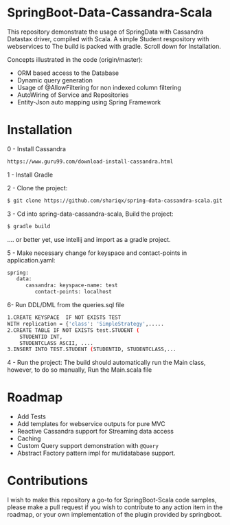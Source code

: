 # SpringBoot-Data-Cassandra-Scala
This repository demonstrate the usage of SpringData with Cassandra Datastax driver, compiled with Scala.  A simple Student respository with webservices to
The build is packed with gradle. Scroll down for Installation.

Concepts illustrated in the code (origin/master):
  -  ORM based access to the Database
  -  Dynamic query generation
  -  Usage of @AllowFiltering for non indexed column filtering
  -  AutoWiring of Service and Repositories
  -  Entity-Json auto mapping using Spring Framework

# Installation
0 - Install Cassandra
```sh
https://www.guru99.com/download-install-cassandra.html
```
1 - Install Gradle

2 - Clone the project:
```sh
$ git clone https://github.com/shariqx/spring-data-cassandra-scala.git
```
 3 - Cd into spring-data-cassandra-scala, Build the project:
 ```sh
$ gradle build
```
.... or better yet, use intellij and import as  a gradle project.

5 - Make necessary change for keyspace and contact-points  in application.yaml:
```sh
spring:
   data:
	  cassandra: keyspace-name: test
	     contact-points: localhost
```
6- Run DDL/DML from the queries.sql file
```sh
1.CREATE KEYSPACE  IF NOT EXISTS TEST
WITH replication = {'class': 'SimpleStrategy',.....
2.CREATE TABLE IF NOT EXISTS test.STUDENT (
	STUDENTID INT,
	STUDENTCLASS ASCII, ....
3.INSERT INTO TEST.STUDENT (STUDENTID, STUDENTCLASS,...
```
4 - Run the project:
The build should automatically run the Main class, however, to do so manually, Run the Main.scala file

# Roadmap
  - Add Tests
  - Add templates for webservice outputs for pure MVC
  - Reactive Cassandra support for Streaming data access
  - Caching
  - Custom Query support demonstration with `@Query`
  - Abstract Factory pattern impl for mutidatabase support.

 # Contributions
I wish to make this repository a go-to for SpringBoot-Scala code samples, please make a pull request if you wish to contribute to any action item in the roadmap, or your own implementation of the plugin provided by springboot.


